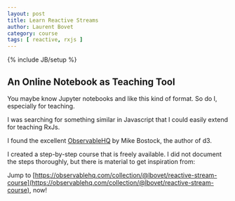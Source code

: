 ```yaml
---
layout: post
title: Learn Reactive Streams 
author: Laurent Bovet
category: course
tags: [ reactive, rxjs ]
---
```

{% include JB/setup %}

## An Online Notebook as Teaching Tool

You maybe know Jupyter notebooks and like this kind of format. So do I, especially for teaching.

I was searching for something similar in Javascript that I could easily extend for teaching RxJs.

I found the excellent [ObservableHQ](https://observablehq.com) by Mike Bostock, the author of d3.

I created a step-by-step course that is freely available. 
I did not document the steps thoroughly, but there is material to get inspiration from:

Jump to [https://observablehq.com/collection/@lbovet/reactive-stream-course](https://observablehq.com/collection/@lbovet/reactive-stream-course), now!
